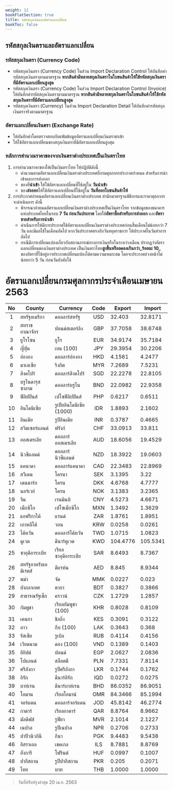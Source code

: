 ```yaml
---
weight: 12
bookFlatSection: true
title: รหัสสกุลเงินและอัตราแลกเปลี่ยน
bookToc: false
---
```


## รหัสสกุลเงินตราและอัตราแลกเปลี่ยน

### รหัสสกุลเงินตรา (Currency Code) 
- รหัสสกุลเงินตรา (Currency Code) ในส่วน Import Declaration Control ให้บันทึกค่ารหัสสกุลเงินตราตามมาตรฐาน **หากสินค้ามีหลายสกุลเงินตราในใบขนสินค้าให้ใช้รหัสสกุลเงินตราที่มีอัตราแลกเปลี่ยนสูงสุด**
- รหัสสกุลเงินตรา (Currency Code) ในส่วน Import Declaration Control (Invoice) ให้บันทึกค่ารหัสสกุลเงินตราตามมาตรฐาน **หากสินค้ามีหลายสกุลเงินตราในใบขนสินค้าให้ใช้รหัสสกุลเงินตราที่มีอัตราแลกเปลี่ยนสูงสุด**
- รหัสสกุลเงินตรา (Currency) ในส่วน Import Declaration Detail ให้บันทึกค่ารหัสสกุลเงินตราจริงตามมาตรฐาน 

### อัตราแลกเปลี่ยนเงินตรา (Exchange Rate)
-	ให้บันทึกค่าโดยตรวจสอบกับแฟ้มข้อมูลอัตราแลกเปลี่ยนเงินตราขาเข้า 
-	ให้ใช้อัตราแลกเปลี่ยนของสกุลเงินตราที่มีอัตราแลกเปลี่ยนสูงสุด

### หลักการคำนวณราคาของจากเงินตราต่างประเทศเป็นเงินตราไทย
1. การคำนวณราคาของให้เป็นเงินตราไทย ให้ปฏิบัติดังนี้
	- คำนวณตามอัตราแลกเปลี่ยนเงินตราต่างประเทศที่กรมศุลกากรประกาศกำหนด  สำหรับการนำเข้าและการส่งออก 
	- ของที่**นำเข้า** ให้ใช้อัตราแลกเปลี่ยนที่ใช้อยู่ใน **วันนำเข้า**
	-  ของ**ส่งออก**ให้ใช้อัตราแลกเปลี่ยนที่ใช้อยู่ใน **วันที่ออกใบขนสินค้าให้**
2. การประกาศกำหนดอัตราแลกเปลี่ยนเงินตราต่างประเทศ สำนักมาตรฐานพิธีการและราคาศุลกากร จะดำเนินการ ดังนี้
	- พิจารณากำหนดอัตราแลกเปลี่ยนเงินตราต่างประเทศเป็นเงินตราไทย จากข้อมูลของธนาคารแห่งประเทศไทยในรอบ **7 วัน ก่อนวันประกาศ**  โดยใช้**อัตราซื้อสำหรับการส่งออก** และ**อัตราขายสำหรับการนำเข้า**
	- ดำเนินการให้มีการประกาศใช้อัตราแลกเปลี่ยนเงินตราต่างประเทศก่อนสิ้นเดือนไม่น้อยกว่า 7 วัน และมีผลใช้ในเดือนถัดไป หากวันประกาศตรงกับวันหยุดราชการ ให้ประกาศในวันทำการถัดไป
	- กรณีมีการเปลี่ยนแปลงเกี่ยวกับสถานการณ์ทางการเงินหรือในระหว่างเดือน ปรากฏว่าอัตราแลกเปลี่ยนของเงินตราต่างประเทศ เป็นเงินตราไทย**สูงขึ้นหรือลดลงเกินกว่า_ร้อยละ 10_** ของอัตราที่ใช้อยู่อาจประกาศเปลี่ยนแปลงได้ตามความเหมาะสม โดยจะประกาศล่วงหน้าไม่น้อยกว่า 5 วัน ก่อนวันบังคับใช้


อัตราแลกเปลี่ยนกรมศุลกากรประจำเดือนเมษายน 2563
===

| No | County               | Currency                 | Code  | Export   | Import   |
|:----:|----------------------|--------------------------|:-----:|----------|----------|
| 1 |สหรัฐอเมริกา |ดอลลาร์สหรัฐ |USD |32.403 |32.8171 |
| 2 |สหราชอาณาจักร |ปอนด์สเตอร์ลิง |GBP |37.7058 |38.6748 |
| 3 |ยูโรโซน |ยูโร |EUR |34.9174 |35.7184 |
| 4 |ญี่ปุ่น |เยน (100) |JPY |29.3954 |30.2206 |
| 5 |ฮ่องกง |ดอลลาร์ฮ่องกง |HKD |4.1561 |4.2477 |
| 6 |มาเลเซีย |ริงกิต |MYR |7.2689 |7.5231 |
| 7 |สิงคโปร์ |ดอลลาร์สิงคโปร์ |SGD |22.2278 |22.8105 |
| 8 |บรูไนดารุสซาลาม |ดอลลาร์บรูไน |BND |22.0982 |22.9358 |
| 9 |ฟิลิปปินส์ |เปโซฟิลิปปินส์ |PHP |0.6217 |0.6511 |
| 10 |อินโดนีเซีย |รูเปียอินโดนีเซีย (1000) |IDR |1.8893 |2.1602 |
| 11 |อินเดีย |รูปีอินเดีย |INR |0.3787 |0.4665 |
| 12 |สวิตเซอร์แลนด์ |ฟรังก์ |CHF |33.0913 |33.811 |
| 13 |ออสเตรเลีย |ดอลลาร์ออสเตรเลีย |AUD |18.6056 |19.4529 |
| 14 |นิวซีแลนด์ |ดอลลาร์นิวซีแลนด์ |NZD |18.3922 |19.0603 |
| 15 |แคนาดา |ดอลลาร์แคนาดา |CAD |22.3483 |22.8969 |
| 16 |สวีเดน |โครนา |SEK |3.1395 |3.22 |
| 17 |เดนมาร์ก |โครน |DKK |4.6768 |4.7777 |
| 18 |นอร์เวย์ |โครน |NOK |3.1383 |3.2365 |
| 19 |จีน |เรนมินบิ |CNY |4.5273 |4.6671 |
| 20 |เม็กซิโก |เปโซเม็กซิโก |MXN |1.3492 |1.3629 |
| 21 |แอฟริกาใต้ |แรนด์ |ZAR |1.8761 |1.8951 |
| 22 |เกาหลีใต้ |วอน |KRW |0.0258 |0.0261 |
| 23 |ไต้หวัน |ดอลลาร์ไต้หวัน |TWD |1.0715 |1.0823 |
| 24 |คูเวต |ดีนาร์คูเวต |KWD |104.4776 |105.5341 |
| 25 |ซาอุดีอาระเบีย |เรียลซาอุดีอาระเบีย |SAR |8.6493 |8.7367 |
| 26 |สหรัฐอาหรับเอมิเรตส์ |ดีแรห์น |AED |8.845 |8.9344 |
| 27 |พม่า |จัด |MMK |0.0227 |0.023 |
| 28 |บังกลาเทศ |ตากา |BDT |0.3827 |0.3866 |
| 29 |สาธารณรัฐเช็ก |คราวน์ |CZK |1.2729 |1.2857 |
| 30 |กัมพูชา |เรียลกัมพูชา (100) |KHR |0.8028 |0.8109 |
| 31 |เคนยา |ชิลลิ่ง |KES |0.3091 |0.3122 |
| 32 |ลาว |กีบ (100) |LAK |0.3643 |0.368 |
| 33 |รัสเซีย |รูเบิล |RUB |0.4114 |0.4156 |
| 34 |เวียดนาม |ดอง (100) |VND |0.1389 |0.1403 |
| 35 |อียิปต์ |ปอนด์ |EGP |2.0627 |2.0836 |
| 36 |โปแลนด์ |สล็อตตี |PLN |7.7331 |7.8114 |
| 37 |ศรีลังกา |รูปีศรีลังกา |LKR |0.1744 |0.1762 |
| 38 |อิรัก |ดีนาร์อิรัก |IQD |0.0272 |0.0275 |
| 39 |บาห์เรน |ดีนาร์บาห์เรน |BHD |86.0352 |86.9051 |
| 40 |โอมาน |เรียลโอมาน์ |OMR |84.3466 |85.1994 |
| 41 |จอร์แดน |ดอลลาร์จอร์แดน |JOD |45.8142 |46.2774 |
| 42 |กาตาร์ |เรียลกาตาร์ |QAR |8.8764 |8.9662 |
| 43 |มัลดีฟส์ |รูฟียา |MVR |2.1014 |2.1227 |
| 44 |เนปาล |รูปีเนปาล |NPR |0.2706 |0.2733 |
| 45 |ปาปัวนิวกินี |กินา |PGK |9.4483 |9.5438 |
| 46 |อิสราเอล |เชคเกล |ILS |8.7881 |8.8769 |
| 47 |ฮังการี |โฟรินต์ |HUF |0.0997 |0.1007 |
| 48 |ปากีสถาน |รูปีปากีสถาน |PKR |0.205 |0.2071 |
| 49 |ไทย |บาท |THB |1.0000 |1.0000 |



> วันที่ปรับปรุงล่าสุด 20 เม.ย. 2563